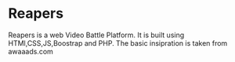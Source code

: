 <h1> Reapers </h1>

Reapers is a web Video Battle Platform. It is built using HTMl,CSS,JS,Boostrap and PHP.
The basic insipration is taken from awaaads.com
